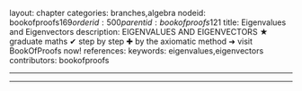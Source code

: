 layout: chapter
categories: branches,algebra
nodeid: bookofproofs$169
orderid: 500
parentid: bookofproofs$121
title: Eigenvalues and Eigenvectors
description: EIGENVALUES AND EIGENVECTORS &#9733; graduate maths &#10004; step by step &#10010; by the axiomatic method &#10140; visit BookOfProofs now!
references: 
keywords: eigenvalues,eigenvectors
contributors: bookofproofs

---


---


